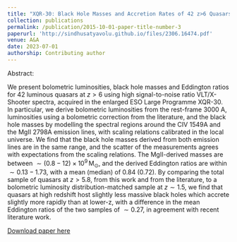 ```yaml
---
title: "XQR-30: Black Hole Masses and Accretion Rates of 42 z>6 Quasars"
collection: publications
permalink: /publication/2015-10-01-paper-title-number-3
paperurl: 'http://sindhusatyavolu.github.io/files/2306.16474.pdf'
venue: A&A
date: 2023-07-01
authorship: Contributing author
---
```

Abstract:

We present bolometric luminosities, black hole masses and Eddington ratios for 42 luminous quasars at $z>6$ using high signal-to-noise ratio VLT/X-Shooter spectra, acquired in the enlarged ESO Large Programme XQR-30. In particular, we derive bolometric luminosities from the rest-frame 3000 A, luminosities using a bolometric correction from the literature, and the black hole masses by modelling the spectral regions around the CIV 1549A and the MgII 2798A emission lines, with scaling relations calibrated in the local universe. We find that the black hole masses derived from both emission lines are in the same range, and the scatter of the measurements agrees with expectations from the scaling relations. The MgII-derived masses are between $\sim(0.8-12) \times 10^9\,\mathrm{M}_{\odot}$, and the derived Eddington ratios are within $\sim0.13-1.73$, with a mean (median) of 0.84 (0.72). By comparing the total sample of quasars at $z>5.8$, from this work and from the literature, to a bolometric luminosity distribution-matched sample at $z\sim 1.5$, we find that quasars at high redshift host slightly less massive black holes which accrete slightly more rapidly than at lower-z, with a difference in the mean Eddington ratios of the two samples of $\sim 0.27$, in agreement with recent literature work.



[Download paper here](http://sindhusatyavolu.github.io/files/2306.16474.pdf)
